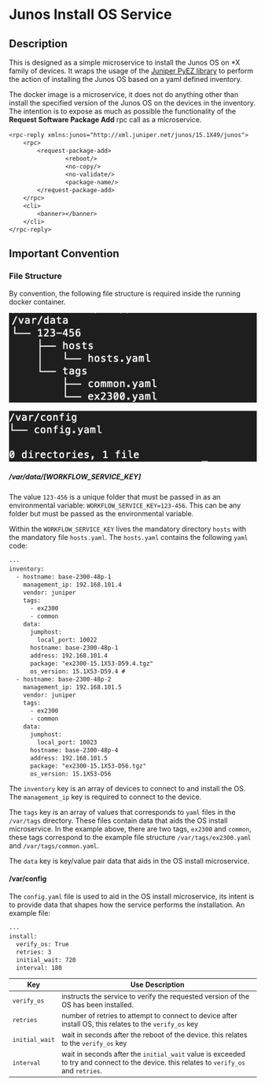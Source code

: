 # Junos Install OS Service

## Description
This is designed as a simple microservice to install the Junos OS on *X family of devices.  It wraps the usage of the [Juniper PyEZ library](http://forums.juniper.net/t5/Automation/Where-can-I-learn-more-about-Junos-PyEZ/ta-p/280496
) to perform the action of installing the Junos OS based on a yaml defined inventory.

The docker image is a microservice, it does not do anything other than install the specified version of the Junos OS on the devices in the inventory. The intention is to expose as much as possible the functionality of the **Request Software Package Add** rpc call as a microservice.
```
<rpc-reply xmlns:junos="http://xml.juniper.net/junos/15.1X49/junos">
    <rpc>
        <request-package-add>
                <reboot/>
                <no-copy/>
                <no-validate/>
                <package-name/>
        </request-package-add>
    </rpc>
    <cli>
        <banner></banner>
    </cli>
</rpc-reply>
```
## Important Convention

### File Structure
By convention, the following file structure is required inside the running docker container.

![File Structure](./images/file-structure.png)

![Config Structure](./images/config-structure.png)

##### /var/data/[WORKFLOW_SERVICE_KEY]

The value ```123-456``` is a unique folder that must be passed in as an environmental variable: ```WORKFLOW_SERVICE_KEY=123-456```. This can be any folder but must be passed as the environmental variable.

Within the ```WORKFLOW_SERVICE_KEY``` lives the mandatory directory ```hosts``` with the mandatory file ```hosts.yaml```.  The ```hosts.yaml``` contains the following ```yaml``` code:
```
---
inventory:
  - hostname: base-2300-48p-1
    management_ip: 192.168.101.4
    vendor: juniper
    tags:
      - ex2300
      - common
    data:
      jumphost:
        local_port: 10022
      hostname: base-2300-48p-1
      address: 192.168.101.4
      package: "ex2300-15.1X53-D59.4.tgz"
      os_version: 15.1X53-D59.4 #
  - hostname: base-2300-48p-2
    management_ip: 192.168.101.5
    vendor: juniper
    tags:
      - ex2300
      - common
    data:
      jumphost:
        local_port: 10023
      hostname: base-2300-48p-4
      address: 192.168.101.5
      package: "ex2300-15.1X53-D56.tgz"
      os_version: 15.1X53-D56
```
The ```inventory``` key is an array of devices to connect to and install the OS. The ```management_ip``` key is required to connect to the device.

The ```tags``` key is an array of values that corresponds to ```yaml``` files in the ```/var/tags``` directory.  These files contain data that aids the OS install microservice.  In the example above, there are two tags, ```ex2300``` and ```common```, these tags correspond to the example file structure ```/var/tags/ex2300.yaml``` and ```/var/tags/common.yaml```.

The ```data``` key is key/value pair data that aids in the OS install microservice.

#### /var/config
The ```config.yaml``` file is used to aid in the OS install microservice, its intent is to provide data that shapes how the service performs the installation.  An example file:
```
---
install:
  verify_os: True
  retries: 3
  initial_wait: 720
  interval: 180
```
Key | Use Description
------------ | -------------
```verify_os``` | instructs the service to verify the requested version of the OS has been installed.
```retries```   | number of retries to attempt to connect to device after install OS, this relates to the ```verify_os``` key
```initial_wait``` | wait in seconds after the reboot of the device.  this relates to the ```verify_os``` key
```interval``` | wait in seconds after the ```initial_wait``` value is exceeded to try and connect to the device.  this relates to ```verify_os``` and ```retries```.

